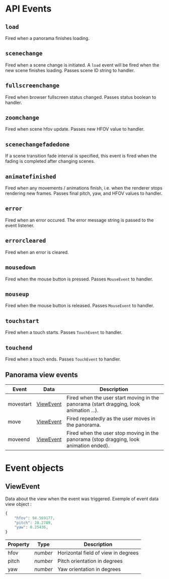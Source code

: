# API Events

## `load`

Fired when a panorama finishes loading.


## `scenechange`

Fired when a scene change is initiated. A `load` event will be fired when the
new scene finishes loading. Passes scene ID string to handler.


## `fullscreenchange`

Fired when browser fullscreen status changed. Passes status boolean to handler.


## `zoomchange`

Fired when scene hfov update. Passes new HFOV value to handler.


## `scenechangefadedone`

If a scene transition fade interval is specified, this event is fired when the
fading is completed after changing scenes.


## `animatefinished`

Fired when any movements / animations finish, i.e. when the renderer stops
rendering new frames. Passes final pitch, yaw, and HFOV values to handler.


## `error`

Fired when an error occured. The error message string is passed to the
event listener.


## `errorcleared`

Fired when an error is cleared.


## `mousedown`

Fired when the mouse button is pressed. Passes `MouseEvent` to handler.


## `mouseup`

Fired when the mouse button is released. Passes `MouseEvent` to handler.


## `touchstart`

Fired when a touch starts. Passes `TouchEvent` to handler.


## `touchend`

Fired when a touch ends. Passes `TouchEvent` to handler.

## Panorama view events

| Event              | Data                    | Description   |
| ------------------ | ----------------------  | ------------- |
| movestart          | [ViewEvent](#ViewEvent) | Fired when the user start moving in the panorama (start dragging, look animation ...). |
| move               | [ViewEvent](#ViewEvent) | Fired repeatedly as the user moves in the panorama. |
| moveend            | [ViewEvent](#ViewEvent) | Fired when the user stop moving in the panorama (stop dragging, look animation ended). |

# Event objects

## ViewEvent

Data about the view when the event was triggered. Exemple of event data view object  :
```javascript
{
    "hfov": 94.569177,
    "pitch": 20.2789,
    "yaw": 0.25436,
}
```

| Property          | Type      | Description                             |
| ----------------- | --------- | --------------------------------------- |
| hfov              | _number_  | Horizontal field of view in degrees     |
| pitch             | _number_  | Pitch orientation in degrees            |
| yaw               | _number_  | Yaw orientation in degrees              |